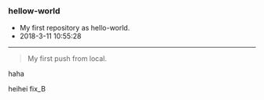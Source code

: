 ### hellow-world
* My first repository as hello-world. 
* 2018-3-11 10:55:28

***

> My first push from local.

haha

heihei   fix_B